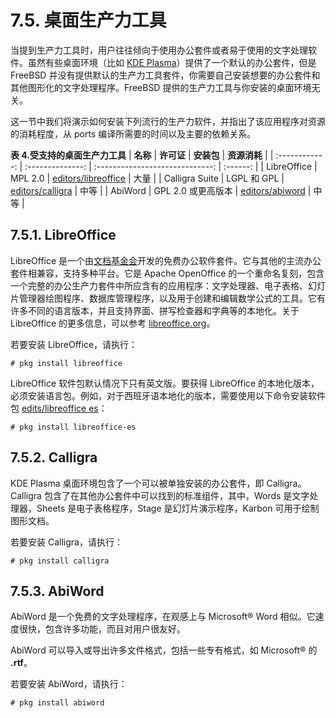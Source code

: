 # 7.5. 桌面生产力工具

当提到生产力工具时，用户往往倾向于使用办公套件或者易于使用的文字处理软件。虽然有些桌面环境（比如 [KDE Plasma](https://github.com/Chinese-FreeBSD-Community/FreeBSD-En-Handbook/blob/main/desktop/_index.adoc#kde-environment)）提供了一个默认的办公套件，但是 FreeBSD 并没有提供默认的生产力工具套件，你需要自己安装想要的办公套件和其他图形化的文字处理程序。FreeBSD 提供的生产力工具与你安装的桌面环境无关。

这一节中我们将演示如何安装下列流行的生产力软件，并指出了该应用程序对资源的消耗程度，从 ports 编译所需要的时间以及主要的依赖关系。

**表 4.受支持的桌面生产力工具**
|     **名称**     |      **许可证**     |             **安装包**             | **资源消耗** |
| :------------: | :--------------: | :-----------------------------: | :------: |
|   LibreOffice  |      MPL 2.0     | [editors/libreoffice](https://cgit.freebsd.org/ports/tree/editors/libreoffice/pkg-descr) |     大量    |
| Calligra Suite |   LGPL 和 GPL   |   [editors/calligra](https://cgit.freebsd.org/ports/tree/editors/calligra/pkg-descr)  |     中等    |
|     AbiWord    | GPL 2.0 或更高版本 |   [editors/abiword](https://cgit.freebsd.org/ports/tree/editors/abiword/pkg-descr)   |     中等    |

## 7.5.1. LibreOffice

LibreOffice 是一个由[文档基金会](http://www.documentfoundation.org/)开发的免费办公软件套件。它与其他的主流办公套件相兼容，支持多种平台。它是 Apache OpenOffice 的一个重命名复刻，包含一个完整的办公生产力套件中所应含有的应用程序：文字处理器、电子表格、幻灯片管理器绘图程序、数据库管理程序，以及用于创建和编辑数学公式的工具。它有许多不同的语言版本，并且支持界面、拼写检查器和字典等的本地化。关于 LibreOffice 的更多信息，可以参考 [libreoffice.org](http://www.libreoffice.org/)。

若要安装 LibreOffice，请执行：

```
# pkg install libreoffice
```

LibreOffice 软件包默认情况下只有英文版。要获得 LibreOffice 的本地化版本，必须安装语言包。例如，对于西班牙语本地化的版本，需要使用以下命令安装软件包 [edits/libreoffice es](https://cgit.freebsd.org/ports/tree/editors/libreoffice-es/pkg-descr)：

```
# pkg install libreoffice-es
```

## 7.5.2. Calligra

KDE Plasma 桌面环境包含了一个可以被单独安装的办公套件，即 Calligra。Calligra 包含了在其他办公套件中可以找到的标准组件，其中，Words 是文字处理器，Sheets 是电子表格程序，Stage 是幻灯片演示程序，Karbon 可用于绘制图形文档。

若要安装 Calligra，请执行：

```
# pkg install calligra
```

## 7.5.3. AbiWord

AbiWord 是一个免费的文字处理程序，在观感上与 Microsoft® Word 相似。它速度很快，包含许多功能，而且对用户很友好。

AbiWord 可以导入或导出许多文件格式，包括一些专有格式，如 Microsoft® 的 **.rtf**。

若要安装 AbiWord，请执行：

```
# pkg install abiword
```
